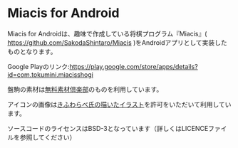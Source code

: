 # Miacis for Android
Miacis for Androidは、趣味で作成している将棋プログラム『Miacis』( https://github.com/SakodaShintaro/Miacis )をAndroidアプリとして実装したものとなります。

Google Playのリンク:https://play.google.com/store/apps/details?id=com.tokumini.miacisshogi

盤駒の素材は[無料素材倶楽部](http://sozai.7gates.net/docs/japanese-chess/)のものを利用しています。

アイコンの画像は[きふわらべ氏の描いたイラスト](https://twitter.com/muzudho1/status/1257682356703424513)を許可をいただいて利用しています。

ソースコードのライセンスはBSD-3となっています（詳しくはLICENCEファイルを参照してください）
